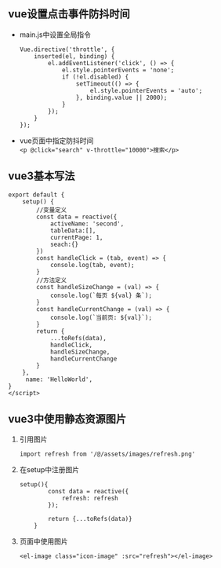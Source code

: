 ## vue设置点击事件防抖时间
- main.js中设置全局指令
    ```
    Vue.directive('throttle', { 
        inserted(el, binding) { 
            el.addEventListener('click', () => { 
                el.style.pointerEvents = 'none'; 
                if (!el.disabled) { 
                    setTimeout(() => { 
                        el.style.pointerEvents = 'auto'; 
                    }, binding.value || 2000); 
                } 
            }); 
        } 
    });
    ```
- vue页面中指定防抖时间  
`<p @click="search" v-throttle="10000">搜索</p>`

## vue3基本写法   


```
export default {
	setup() {
		//变量定义
		const data = reactive({
			activeName: 'second',
			tableData:[],
			currentPage: 1,
			seach:{}
		})
		const handleClick = (tab, event) => {
			console.log(tab, event);
		}
		//方法定义
		const handleSizeChange = (val) => {
			console.log(`每页 ${val} 条`);
		}
		const handleCurrentChange = (val) => {
			console.log(`当前页: ${val}`);
		}
		return {
			...toRefs(data),
			handleClick,
			handleSizeChange,
			handleCurrentChange
		}
	},
     name: 'HelloWorld',
}
</script>
```
## vue3中使用静态资源图片   
1. 引用图片
    ```
    import refresh from '/@/assets/images/refresh.png'
    ``` 

2. 在setup中注册图片  


    ```
    setup(){
            const data = reactive({
                refresh: refresh
            });

            return {...toRefs(data)}
        }
    ```
3. 页面中使用图片   
    ```
    <el-image class="icon-image" :src="refresh"></el-image>
    ```
